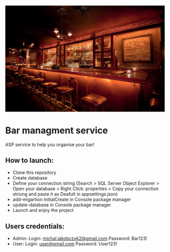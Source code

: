 ![cover](wwwroot/img/bg.jpg)
# Bar managment service

ASP service to help you organise your bar!

## How to launch:
- Clone this repository
- Create database
- Define your connection string 
(Search > SQL Server Object Explorer > Open your database > Right Click: properties > Copy your connection striung and paste it as Deafult in appsettings.json)
- add-migartion InitialCreate in Console package manager
- update-database in Console package manager
- Launch and enjoy the project

## Users credentials:
- Admin:
Login: michal.jakobczyk2@gmail.com
Password: Bar123!
- User:
Login: user@gmail.com
Password: User123!